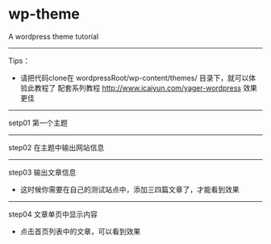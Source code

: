 wp-theme
========

A wordpress theme tutorial

--------
Tips：
 - 请把代码clone在 wordpressRoot/wp-content/themes/ 目录下，就可以体验此教程了
   配套系列教程 http://www.icaiyun.com/yager-wordpress 效果更佳

--------

setp01 第一个主题

--------

step02 在主题中输出网站信息
    
--------

step03 输出文章信息
 - 这时候你需要在自己的测试站点中，添加三四篇文章了，才能看到效果

--------

step04 文章单页中显示内容
 - 点击首页列表中的文章，可以看到效果